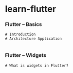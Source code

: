 # learn-flutter

### Flutter – Basics
```
# Introduction
# Architecture Application


```
### Flutter – Widgets
```
# What is widgets in Flutter?

```

